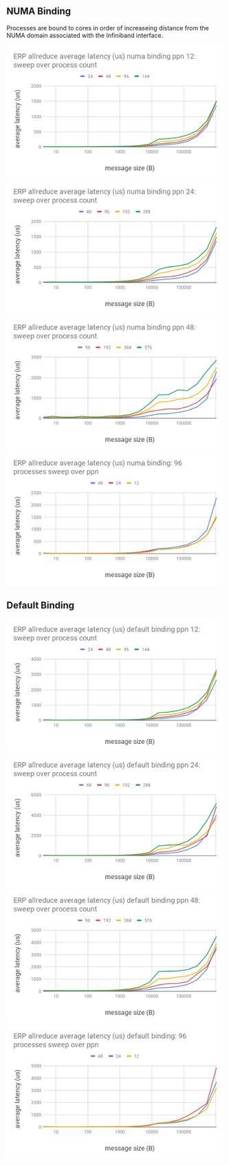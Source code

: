## NUMA Binding ##

Processes are bound to cores in order of increaseing distance from the NUMA
domain associated with the Infiniband interface.

![numappn12](https://github.com/SCOREC/erpClusterTesting/blob/master/mpiAllReduce/numaBinding/numa_ppn12procSweep.png?raw=true)
![numappn24](https://github.com/SCOREC/erpClusterTesting/blob/master/mpiAllReduce/numaBinding/numa_ppn24procSweep.png?raw=true)
![numappn48](https://github.com/SCOREC/erpClusterTesting/blob/master/mpiAllReduce/numaBinding/numa_ppn48procSweep.png?raw=true)
![numap96](https://github.com/SCOREC/erpClusterTesting/blob/master/mpiAllReduce/numaBinding/numa_p96ppnSweep.png?raw=true)

## Default Binding ##

![defaultppn12](https://github.com/SCOREC/erpClusterTesting/blob/master/mpiAllReduce/defaultBinding/default_ppn12procSweep.png?raw=true)
![defaultppn24](https://github.com/SCOREC/erpClusterTesting/blob/master/mpiAllReduce/defaultBinding/default_ppn24procSweep.png?raw=true)
![defaultppn48](https://github.com/SCOREC/erpClusterTesting/blob/master/mpiAllReduce/defaultBinding/default_ppn48procSweep.png?raw=true)
![defaultp96](https://github.com/SCOREC/erpClusterTesting/blob/master/mpiAllReduce/defaultBinding/default_p96ppnSweep.png?raw=true)
